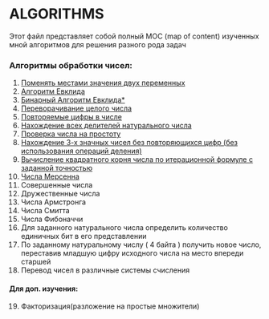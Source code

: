 # ALGORITHMS 
Этот файл представляет собой полный MOC (map of content) изученных мной алгоритмов для решения разного рода задач

### Алгоритмы обработки чисел:
1. [Поменять местами значения двух переменных](https://github.com/ranopashec/FAMCS-PROG/blob/main/ALGORITHMS/Swap%20two%20variables.md)
2. [Алгоритм Евклида](https://github.com/ranopashec/FAMCS-PROG/blob/main/ALGORITHMS/Euclidean%20algorithm.md)
3. [Бинарный Алгоритм Евклида*](https://github.com/ranopashec/FAMCS-PROG/blob/main/ALGORITHMS/Binary%20euclidean%20algorithm.md)
4. [Переворачивание целого числа](https://github.com/ranopashec/FAMCS-PROG/blob/main/ALGORITHMS/reverse%20int.md)
5. [Повторяемые цифры в числе](https://github.com/ranopashec/FAMCS-PROG/blob/main/ALGORITHMS/repeated%20digits%20in%20int.md)
6. [Нахождение всех делителей натурального числа](https://github.com/ranopashec/FAMCS-PROG/blob/main/ALGORITHMS/all%20devisors.md)
7. [Проверка числа на простоту](https://github.com/ranopashec/FAMCS-PROG/blob/main/ALGORITHMS/is%20prime.md)
8. [Нахождение 3-х значных чисел без повторяющихся цифр (без использования операций деления)](https://github.com/ranopashec/FAMCS-PROG/blob/main/ALGORITHMS/three-digit%20numbers%20without%20repeating%20digits.md)
9. [Вычисление квадратного корня числа по итерационной формуле с заданной точностью](https://github.com/ranopashec/FAMCS-PROG/blob/main/ALGORITHMS/square%20root%20of%20a%20number%20with%20a%20given%20accuracy.md)
10. [Числа Мерсенна](https://github.com/ranopashec/FAMCS-PROG/blob/main/ALGORITHMS/Mersenne%20prime.md)
11. Совершенные числа
12. Дружественные числа
13. Числа Армстронга
14. Числа Смитта
15. Числа Фибоначчи
16. Для заданного натурального числа определить количество
единичных бит в его представлении
17. По заданному натуральному числу ( 4 байта ) получить новое число, переставив младшую цифру исходного числа на место впереди старшей
18. Перевод чисел в различные системы счисления
#### Для доп. изучения:
19. Факторизация(разложение на простые множители)
